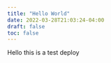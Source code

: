 ```yaml
---
title: "Hello World"
date: 2022-03-28T21:03:24-04:00
draft: false
toc: false
---
```


Hello this is a test deploy